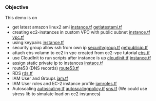 ### Objective

This demo is on

- get latest amazon linux2 ami [instance.tf](./instance.tf) [getlatestami.tf](./getlatestami.tf)
- creating ec2-instances in custom VPC with public subnet [instance.tf](./instance.tf) [vpc.tf](./vpc.tf)
- using keypairs [instance.tf](./instance.tf)
- security group allow ssh from own ip [securitygroup.tf](./securitygroup.tf) [getpublicip.tf](./getpublicip.tf)
- attach ebs volumn to ec2 in vpc created from ec2-vpc tutorial [ebs.tf](./ebs.tf)
- use CloudInit to run scripts after instance is up [cloudinit.tf](./cloudinit.tf) [instance.tf](./instance.tf)
- assign static private ip to instances [instace.tf](./instance.tf)
- route53 (DNS records) [route53.tf](./route53.tf)
- RDS [rds.tf](./rds.tf)
- IAM User and Groups [iam.tf](./iam.tf)
- IAM User roles and EC-2 instance profile [iamroles.tf](./iamroles.tf)
- Autoscaling [autoscaling.tf](./autoscaling.tf) [autoscalingpolicy.tf](./autoscalingpolicy.tf) [sns.tf](./sns.tf) (We could use stress lib to simulate load on ec2 instances)

